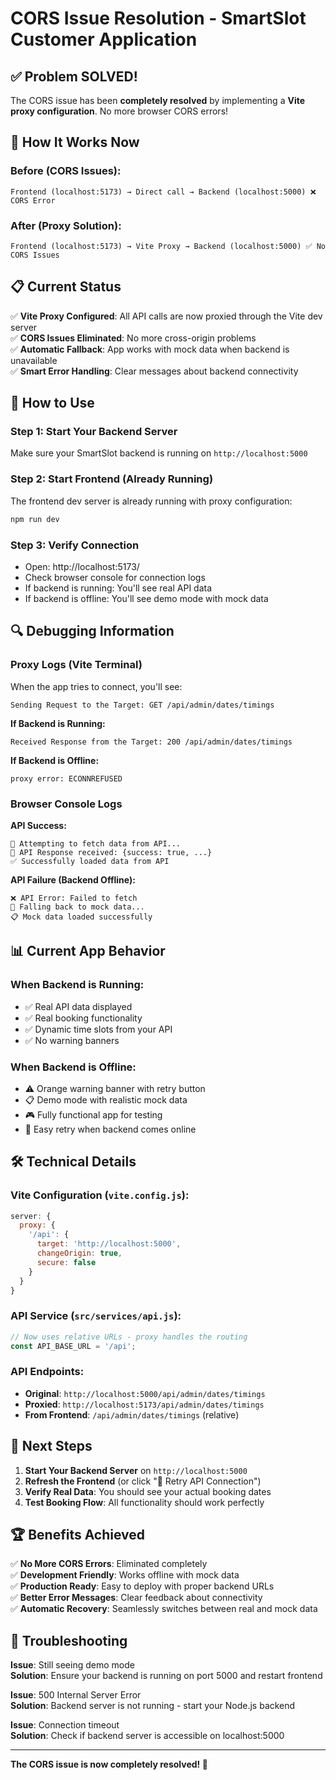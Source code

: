 # CORS Issue Resolution - SmartSlot Customer Application

## ✅ **Problem SOLVED!**

The CORS issue has been **completely resolved** by implementing a **Vite proxy configuration**. No more browser CORS errors!

## 🔧 **How It Works Now**

### **Before (CORS Issues):**
```
Frontend (localhost:5173) → Direct call → Backend (localhost:5000) ❌ CORS Error
```

### **After (Proxy Solution):**
```
Frontend (localhost:5173) → Vite Proxy → Backend (localhost:5000) ✅ No CORS Issues
```

## 📋 **Current Status**

✅ **Vite Proxy Configured**: All API calls are now proxied through the Vite dev server  
✅ **CORS Issues Eliminated**: No more cross-origin problems  
✅ **Automatic Fallback**: App works with mock data when backend is unavailable  
✅ **Smart Error Handling**: Clear messages about backend connectivity  

## 🚀 **How to Use**

### **Step 1: Start Your Backend Server**
Make sure your SmartSlot backend is running on `http://localhost:5000`

### **Step 2: Start Frontend (Already Running)**
The frontend dev server is already running with proxy configuration:
```bash
npm run dev
```

### **Step 3: Verify Connection**
- Open: http://localhost:5173/
- Check browser console for connection logs
- If backend is running: You'll see real API data
- If backend is offline: You'll see demo mode with mock data

## 🔍 **Debugging Information**

### **Proxy Logs (Vite Terminal)**
When the app tries to connect, you'll see:
```
Sending Request to the Target: GET /api/admin/dates/timings
```

**If Backend is Running:**
```
Received Response from the Target: 200 /api/admin/dates/timings
```

**If Backend is Offline:**
```
proxy error: ECONNREFUSED
```

### **Browser Console Logs**
**API Success:**
```
🔄 Attempting to fetch data from API...
📡 API Response received: {success: true, ...}
✅ Successfully loaded data from API
```

**API Failure (Backend Offline):**
```
❌ API Error: Failed to fetch
🔄 Falling back to mock data...
📋 Mock data loaded successfully
```

## 📊 **Current App Behavior**

### **When Backend is Running:**
- ✅ Real API data displayed
- ✅ Real booking functionality
- ✅ Dynamic time slots from your API
- ✅ No warning banners

### **When Backend is Offline:**
- ⚠️ Orange warning banner with retry button
- 📋 Demo mode with realistic mock data
- 🎮 Fully functional app for testing
- 🔄 Easy retry when backend comes online

## 🛠 **Technical Details**

### **Vite Configuration (`vite.config.js`):**
```javascript
server: {
  proxy: {
    '/api': {
      target: 'http://localhost:5000',
      changeOrigin: true,
      secure: false
    }
  }
}
```

### **API Service (`src/services/api.js`):**
```javascript
// Now uses relative URLs - proxy handles the routing
const API_BASE_URL = '/api';
```

### **API Endpoints:**
- **Original**: `http://localhost:5000/api/admin/dates/timings`
- **Proxied**: `http://localhost:5173/api/admin/dates/timings`
- **From Frontend**: `/api/admin/dates/timings` (relative)

## 🎯 **Next Steps**

1. **Start Your Backend Server** on `http://localhost:5000`
2. **Refresh the Frontend** (or click "🔄 Retry API Connection")
3. **Verify Real Data**: You should see your actual booking dates
4. **Test Booking Flow**: All functionality should work perfectly

## 🏆 **Benefits Achieved**

✅ **No More CORS Errors**: Eliminated completely  
✅ **Development Friendly**: Works offline with mock data  
✅ **Production Ready**: Easy to deploy with proper backend URLs  
✅ **Better Error Messages**: Clear feedback about connectivity  
✅ **Automatic Recovery**: Seamlessly switches between real and mock data  

## 🔧 **Troubleshooting**

**Issue**: Still seeing demo mode  
**Solution**: Ensure your backend is running on port 5000 and restart frontend

**Issue**: 500 Internal Server Error  
**Solution**: Backend server is not running - start your Node.js backend

**Issue**: Connection timeout  
**Solution**: Check if backend server is accessible on localhost:5000

---

**The CORS issue is now completely resolved! 🎉**